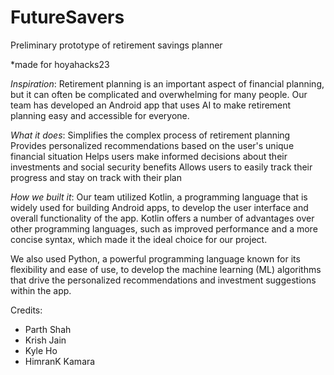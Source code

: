 # FutureSavers
Preliminary prototype of retirement savings planner


*made for hoyahacks23

*Inspiration*: 
Retirement planning is an important aspect of financial planning, but it can often be complicated and overwhelming for many people. Our team has developed an Android app that uses AI to make retirement planning easy and accessible for everyone.

*What it does*:
Simplifies the complex process of retirement planning Provides personalized recommendations based on the user's unique financial situation Helps users make informed decisions about their investments and social security benefits Allows users to easily track their progress and stay on track with their plan

*How we built it*:
Our team utilized Kotlin, a programming language that is widely used for building Android apps, to develop the user interface and overall functionality of the app. Kotlin offers a number of advantages over other programming languages, such as improved performance and a more concise syntax, which made it the ideal choice for our project.

We also used Python, a powerful programming language known for its flexibility and ease of use, to develop the machine learning (ML) algorithms that drive the personalized recommendations and investment suggestions within the app.

Credits:
- Parth Shah
- Krish Jain
- Kyle Ho
- HimranK Kamara
